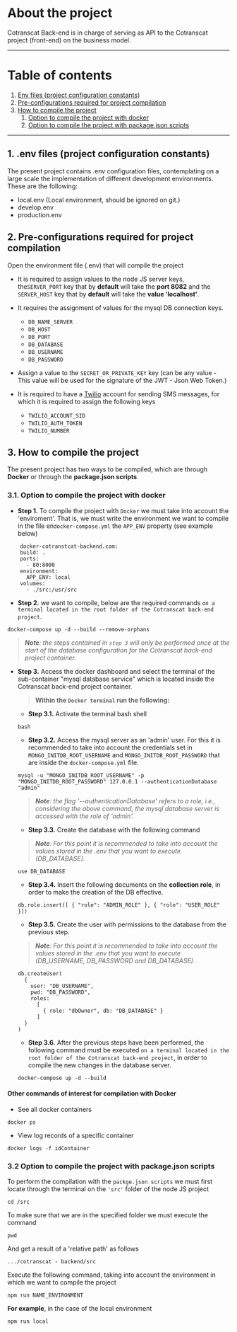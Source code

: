 # About the project
Cotranscat Back-end is in charge of serving as API to the Cotranscat project (front-end) on the business model.

-------------

# Table of contents

1. [Env files (project configuration constants)](#envFiles)
2. [Pre-configurations required for project compilation](#preconfigurationsRequiredCompilation)
3. [How to compile the project](#howToCompileTheProject)
    1. [Option to compile the project with docker](#optionToCompileTheProjectWithDocker)
    2. [Option to compile the project with package.json scripts](#optionToCompileTheProjectWithPackagejsonScripts)
-------------

## 1. .env files (project configuration constants) <a id="envFiles"/>

The present project contains .env configuration files, contemplating on a large scale the implementation of different development environments. These are the following:

+ local.env (Local environment, should be ignored on git.)
+ develop.env
+ production.env

## 2. Pre-configurations required for project compilation <a id="preconfigurationsRequiredCompilation"/>

Open the environment file (.env) that will compile the project

+ It is required to assign values to the node JS server keys, the`SERVER_PORT` key that by **default** will take the **port 8082** and the `SERVER_HOST` key that by **default** will take the **value 'localhost'**.

    
+ It requires the assignment of values for the mysql DB connection keys.
    - `DB_NAME_SERVER`
    - `DB_HOST`
    - `DB_PORT`
    - `DB_DATABASE`
    - `DB_USERNAME`
    - `DB_PASSWORD`

+ Assign a value to the `SECRET_OR_PRIVATE_KEY` key (can be any value - This value will be used for the signature of the JWT - Json Web Token.)

+ It is required to have a [Twilio](https://www.twilio.com/try-twilio?utm_source=google&utm_medium=cpc&utm_term=twilio&utm_campaign=Sitelink_G_S_LATAM_Brand_Twilio_Spanish&cq_plac=&cq_net=g&cq_pos=&cq_med=&cq_plt=gp&gclid=CjwKCAiA2rOeBhAsEiwA2Pl7Q-kWEg4qIJVn6R_KMSvwqy9QYIPz3eOJ5yFO92xgWFQPi3NfKiTQihoCh3AQAvD_BwE) account for sending SMS messages, for which it is required to assign the following keys
    - `TWILIO_ACCOUNT_SID`
    - `TWILIO_AUTH_TOKEN`
    - `TWILIO_NUMBER`

 
## 3. How to compile the project <a id="howToCompileTheProject"/>

The present project has two ways to be compiled, which are through **Docker** or through the **package.json scripts**.

### 3.1. Option to compile the project with docker <a id="optionToCompileTheProjectWithDocker"/>

+ **Step 1.** To compile the project with `Docker` we must take into account the 'enviroment'. That is, we must write the environment we want to compile in the file en`docker-compose.yml` the `APP_ENV` property (see example below)

```Docker
    docker-cotranstcat-backend.com:
    build: .
    ports:
      - 80:8000 
    environment:
      APP_ENV: local
    volumes:
      - ./src:/usr/src
```

+ **Step 2.** we want to compile, below are the required commands `on a terminal located in the root folder of the Cotranscat back-end project`.

``` console
docker-compose up -d --build --remove-orphans
```

> ***Note**: the steps contained in `step 3` will only be performed once at the start of the database configuration for the Cotranscat back-end project container.*

+ **Step 3.** Access the docker dashboard and select the terminal of the sub-container "mysql database service" which is located inside the Cotranscat back-end project container. 
    
    >**Within the `Docker terminal` run the following:**

    - **Step 3.1.** Activate the terminal bash shell

    ``` console
    bash
    ```

    - **Step 3.2.** Access the mysql server as an 'admin' user. For this it is recommended to take into account the credentials set in `MONGO_INITDB_ROOT_USERNAME` and `MONGO_INITDB_ROOT_PASSWORD` that are inside the `docker-compose.yml` file.

    ``` console
    mysql -u "MONGO_INITDB_ROOT_USERNAME" -p "MONGO_INITDB_ROOT_PASSWORD" 127.0.0.1 --authenticationDatabase "admin"
    ```

    > ****Note***: the flag '--authenticationDatabase' refers to a role, i.e., considering the above command, the mysql database server is accessed with the role of 'admin'.*

    - **Step 3.3.** Create the database with the following command
    > ***Note**: For this point it is recommended to take into account the values stored in the .env that you want to execute (DB_DATABASE).*

    ```console
    use DB_DATABASE
    ```
    
    - **Step 3.4.** Insert the following documents on the **collection role**, in order to make the creation of the DB effective.
    
    ```console
    db.role.insert([ { "role": "ADMIN_ROLE" }, { "role": "USER_ROLE" }])
    ```
    
    - **Step 3.5.** Create the user with permissions to the database from the previous step.

    > ***Note**: For this point it is recommended to take into account the values stored in the .env that you want to execute (DB_USERNAME, DB_PASSWORD and DB_DATABASE).*

    ```console
    db.createUser(
      {
        user: "DB_USERNAME",
        pwd: "DB_PASSWORD",   
        roles:
          [
            { role: "dbOwner", db: "DB_DATABASE" }
          ]
      }
    )
    ```
    - **Step 3.6.** After the previous steps have been performed, the following command must be executed `on a terminal located in the root folder of the Cotranscat back-end project`, in order to compile the new changes in the database server.

    ```console
    docker-compose up -d --build
    ```

#### Other commands of interest for compilation with Docker 

+ See all docker containers

``` console
docker ps
```

+ View log records of a specific container

``` console
docker logs -f idContainer
```


### 3.2 Option to compile the project with package.json scripts <a id="optionToCompileTheProjectWithPackagejsonScripts"/>

To perform the compilation with the `packge.json scripts` we must first locate through the terminal on the `'src'` folder of the node JS project

``` console
cd /src
```

To make sure that we are in the specified folder we must execute the command

``` console
pwd
```

And get a result of a 'relative path' as follows

``` console
.../cotranscat - backend/src
```

Execute the following command, taking into account the environment in which we want to compile the project

``` console
npm run NAME_ENVIRONMENT
```

**For example**, in the case of the local environment

``` console
npm run local
```